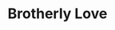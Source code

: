 ---
pid: LLG62
title: Brotherly Love
location_transcription: center city
zipcode: '19118'
outside_phl: 
neighborhood: Chestnut Hill
age: '16'
age_range: 13-19
instagram: 
image_file_name: LLG_62.jpg
proposal_transcription: |-
  two people embracing each other
  set on a heart shaped pedestal
topic: Brotherly Love,Love
topic_summary: 0, 0
type: Sculpture Statue
keywords_other: heart, pedestal, embrace
credit: gabi Gooden
image_labels: 
twitter: 
facebook: 
permalink: "/monuments/llg62/"
layout: item-page
---